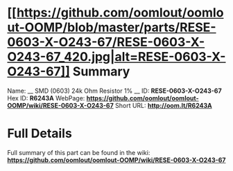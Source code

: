 
[[https://github.com/oomlout/oomlout-OOMP/blob/master/parts/RESE-0603-X-O243-67/RESE-0603-X-O243-67_420.jpg|alt=RESE-0603-X-O243-67]] 
Summary
=================

Name: __ SMD (0603) 24k Ohm Resistor 1% __
ID: __RESE-0603-X-O243-67__
Hex ID: __R6243A__
WebPage: __https://github.com/oomlout/oomlout-OOMP/wiki/RESE-0603-X-O243-67__
Short URL: __http://oom.lt/R6243A__

Full Details
==========================
Full summary of this part can be found in the wiki:   
__https://github.com/oomlout/oomlout-OOMP/wiki/RESE-0603-X-O243-67__   

